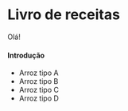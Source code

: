 # Livro de receitas

Olá!

#### Introdução

- Arroz tipo A
- Arroz tipo B
- Arroz tipo C
- Arroz tipo D
